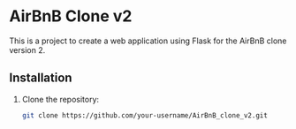 # AirBnB Clone v2

This is a project to create a web application using Flask for the AirBnB clone version 2.

## Installation

1. Clone the repository:
   ```bash
   git clone https://github.com/your-username/AirBnB_clone_v2.git
